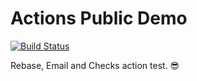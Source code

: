 # Actions Public Demo

[![Build Status](https://api.cirrus-ci.com/github/fkorotkov/actions-demo.svg)](https://cirrus-ci.com/github/fkorotkov/actions-demo)

Rebase, Email and Checks action test. 😎

